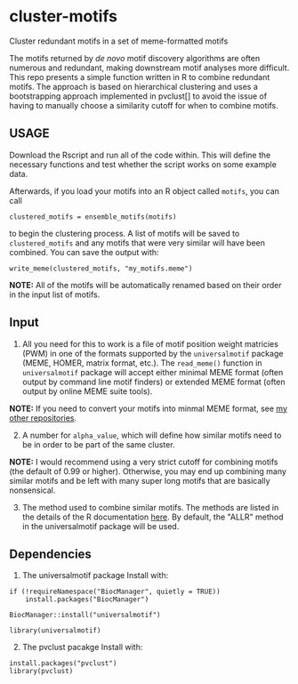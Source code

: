 # cluster-motifs
Cluster redundant motifs in a set of meme-formatted motifs

The motifs returned by *de novo* motif discovery algorithms are often numerous and redundant, making downstream motif analyses more difficult. This repo presents a simple function
written in R to combine redundant motifs. The approach is based on hierarchical clustering and uses a bootstrapping approach implemented in pvclust[] to avoid the issue of having to manually choose a similarity cutoff for when to combine motifs. 

## USAGE

Download the Rscript and run all of the code within. This will define the necessary functions and test whether the script works on some example data.

Afterwards, if you load your motifs into an R object called `motifs`, you can call

`clustered_motifs = ensemble_motifs(motifs)`

to begin the clustering process. A list of motifs will be saved to `clustered_motifs` and any motifs that were very similar will have been combined. You can save the output with:

`write_meme(clustered_motifs, "my_motifs.meme")`

**NOTE:** All of the motifs will be automatically renamed based on their order in the input list of motifs. 

## Input

1. All you need for this to work is a file of motif position weight matricies (PWM) in one of the formats supported by the `universalmotif` package (MEME, HOMER, matrix format, etc.). The `read_meme()` function in `universalmotif` package will accept either minimal MEME format (often output by command line motif finders) or extended MEME format (often output by online MEME suite tools).

**NOTE:** If you need to convert your motifs into minmal MEME format, see [my other repositories](https://github.com/milesroberts-123?tab=repositories).

2. A number for `alpha_value`, which will define how similar motifs need to be in order to be part of the same cluster.

**NOTE:** I would recommend using a very strict cutoff for combining motifs (the default of 0.99 or higher). Otherwise, you may end up combining many similar motifs and be left with many super long motifs that are basically nonsensical.

3. The method used to combine similar motifs. The methods are listed in the details of the R documentation [here](http://127.0.0.1:24519/library/universalmotif/html/merge_motifs.html). By default, the "ALLR" method in the universalmotif package will be used.

## Dependencies

1. The universalmotif package
Install with:

```
if (!requireNamespace("BiocManager", quietly = TRUE))
    install.packages("BiocManager")

BiocManager::install("universalmotif")

library(universalmotif)
```

2. The pvclust pacakge
Install with:

```
install.packages("pvclust")
library(pvclust)
```

